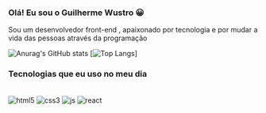 ### Olá! Eu sou o Guilherme Wustro 😀

Sou um desenvolvedor front-end , apaixonado por tecnologia e por mudar a vida das pessoas através da programação

![Anurag's GitHub stats](https://github-readme-stats.vercel.app/api?username=guiwustro&hide=contribs&show_icons=true&theme=dracula)
[![Top Langs](https://github-readme-stats.vercel.app/api/top-langs/?username=guiwustro&layout=compact)]

### Tecnologias que eu uso no meu dia

<div style="display:inline_block"><br/>
<img align="center" src="https://img.shields.io/badge/HTML5-E34F26?style=for-the-badge&logo=html5&logoColor=white
/" alt="html5" />
<img align="center" src="https://img.shields.io/badge/CSS3-1572B6?style=for-the-badge&logo=css3&logoColor=white
/" alt="css3" />
<img align="center" src="https://img.shields.io/badge/JavaScript-323330?style=for-the-badge&logo=javascript&logoColor=F7DF1E
/" alt="js" />
<img align="center" src="https://img.shields.io/badge/React-20232A?style=for-the-badge&logo=react&logoColor=61DAFB
/" alt="react" />
 </div>
